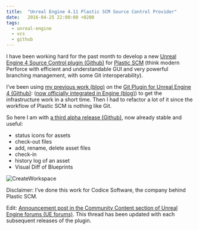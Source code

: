 ```yaml
---
title:  "Unreal Engine 4.11 Plastic SCM Source Control Provider"
date:   2016-04-25 22:00:00 +0200
tags:
  - unreal-engine
  - vcs
  - github
---
```


I have been working hard for the past month to develop a new [Unreal Engine 4 Source Control plugin (Github)][UEPlasticPlugin] for [Plastic SCM][plasticscm.com] (think modern Perforce with efficient and understandable GUI and very powerful branching management, with some Git interoperability).

I’ve been using [my previous work (blog)][UE41GitPlugin] on the [Git Plugin for Unreal Engine 4 (Github)][UEGitPlugin]: ([now officially integrated in Engine (blog)][UE47GitPlugin]) to get the infrastructure work in a short time. Then I had to refactor a lot of it since the workflow of Plastic SCM is nothing like Git.

So here I am with [a third alpha release (Github)][0.3-alpha], now already stable and useful:

* status icons for assets
* check-out files
* add, rename, delete asset files
* check-in
* history log of an asset
* Visual Diff of Blueprints

![CreateWorkspace](https://github.com/SRombauts/UEPlasticPlugin/raw/1.0.0/Screenshots/UE4PlasticPlugin-CreateWorkspace.png)

Disclaimer: I’ve done this work for Codice Software, the company behind Plastic SCM.

Edit: [Announcement post in the Community Content section of Unreal Engine forums (UE forums)][ForumPlasticPlugin]. This thread has been updated with each subsequent releases of the plugin.

[UEPlasticPlugin]:    https://github.com/SRombauts/UE4PlasticPlugin
[UEGitPlugin]:        https://github.com/SRombauts/UEGitPlugin
[plasticscm.com]:     https://plasticscm.com/
[UE41GitPlugin]:      /2014/05/10/unreal-engine-4-1-git-plugin-alpha/
[UE47GitPlugin]:      /2015/02/25/unreal-engine-4-7-released-with-my-git-source-control-plugin/
[0.3-alpha]:          https://github.com/SRombauts/UEPlasticPlugin/releases/tag/0.3.0-alpha
[ForumPlasticPlugin]: https://forums.unrealengine.com/community/community-content-tools-and-tutorials/80750-plastic-scm-source-control-provider?108688-Plastic-SCM-Source-Control-Provider

